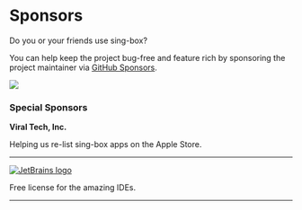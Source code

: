 # Sponsors

Do you or your friends use sing-box?

You can help keep the project bug-free and feature rich by sponsoring
the project maintainer via [GitHub Sponsors](https://github.com/sponsors/nekohasekai).

![](https://nekohasekai.github.io/sponsor-images/sponsors.svg)

### Special Sponsors

**Viral Tech, Inc.**

Helping us re-list sing-box apps on the Apple Store.

---

[![JetBrains logo](https://resources.jetbrains.com/storage/products/company/brand/logos/jetbrains.svg)](https://www.jetbrains.com)

Free license for the amazing IDEs.

---
